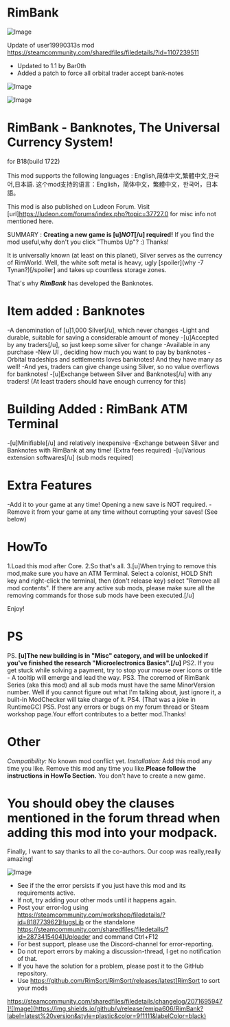 # RimBank

![Image](https://i.imgur.com/buuPQel.png)

Update of user19990313s mod 
https://steamcommunity.com/sharedfiles/filedetails/?id=1107239511

- Updated to 1.1 by Bar0th
- Added a patch to force all orbital trader accept bank-notes

![Image](https://i.imgur.com/pufA0kM.png)

	
![Image](https://i.imgur.com/Z4GOv8H.png)


# RimBank - Banknotes, The Universal Currency System!

for B18(build 1722)

This mod supports the following languages : English,简体中文,繁體中文,한국어,日本語.
这个mod支持的语言：English，简体中文，繁體中文，한국어，日本語。

This mod is also published on Ludeon Forum.
Visit [url]https://ludeon.com/forums/index.php?topic=37727.0 for misc info not mentioned here.

SUMMARY : **Creating a new game is [u]*NOT*[/u] required!**
If you find the mod useful,why don't you click "Thumbs Up"? :) Thanks!

It is universally known (at least on this planet), Silver serves as the currency of RimWorld. Well, the white soft metal is heavy, ugly [spoiler](why -7 Tynan?)[/spoiler] and takes up countless storage zones.

That's why ***RimBank*** has developed the Banknotes.


# Item added : Banknotes

-A denomination of [u]1,000 Silver[/u], which never changes
-Light and durable, suitable for saving a considerable amount of money
-[u]Accepted by any traders[/u], so just keep some silver for change
-Available in any purchase
-New UI , deciding how much you want to pay by banknotes
-Orbital tradeships and settlements loves banknotes! And they have many as well!
-And yes, traders can give change using Silver, so no value overflows for banknotes!
-[u]Exchange between Silver and Banknotes[/u] with any traders! (At least traders should have enough currency for this)

# Building Added : RimBank ATM Terminal

-[u]Minifiable[/u] and relatively inexpensive
-Exchange between Silver and Banknotes with RimBank at any time! (Extra fees required)
-[u]Various extension softwares[/u] (sub mods required)

# Extra Features

-Add it to your game at any time! Opening a new save is NOT required.
-Remove it from your game at any time without corrupting your saves! (See below)


# HowTo

1.Load this mod after Core.
2.So that's all.
3.[u]When trying to remove this mod,make sure you have an ATM Terminal. Select a colonist, HOLD Shift key and right-click the terminal, then (don't release key) select "Remove all mod contents". If there are any active sub mods, please make sure all the removing commands for those sub mods have been executed.[/u]

Enjoy!

# PS

PS. **[u]The new building is in "Misc" category, and will be unlocked if you've finished the research "Microelectronics Basics".[/u]**
PS2. If you get stuck while solving a payment, try to stop your mouse over icons or title - A tooltip will emerge and lead the way.
PS3. The coremod of RimBank Series (aka this mod) and all sub mods must have the same MinorVersion number. Well if you cannot figure out what I'm talking about, just ignore it, a built-in ModChecker will take charge of it.
PS4. (That was a joke in RuntimeGC)
PS5. Post any errors or bugs on my forum thread or Steam workshop page.Your effort contributes to a better mod.Thanks!

# Other

*Compatibility:* No known mod conflict yet.
*Installation:*
Add this mod any time you like.
Remove this mod any time you like.**Please follow the instructions in HowTo Section.**
You don't have to create a new game.
# You should obey the clauses mentioned in the forum thread when adding this mod into your modpack.



Finally, I want to say thanks to all the co-authors. Our coop was really,really amazing!


![Image](https://i.imgur.com/PwoNOj4.png)



-  See if the the error persists if you just have this mod and its requirements active.
-  If not, try adding your other mods until it happens again.
-  Post your error-log using https://steamcommunity.com/workshop/filedetails/?id=818773962]HugsLib or the standalone https://steamcommunity.com/sharedfiles/filedetails/?id=2873415404]Uploader and command Ctrl+F12
-  For best support, please use the Discord-channel for error-reporting.
-  Do not report errors by making a discussion-thread, I get no notification of that.
-  If you have the solution for a problem, please post it to the GitHub repository.
-  Use https://github.com/RimSort/RimSort/releases/latest]RimSort to sort your mods



https://steamcommunity.com/sharedfiles/filedetails/changelog/2071695947]![Image](https://img.shields.io/github/v/release/emipa606/RimBank?label=latest%20version&style=plastic&color=9f1111&labelColor=black)

